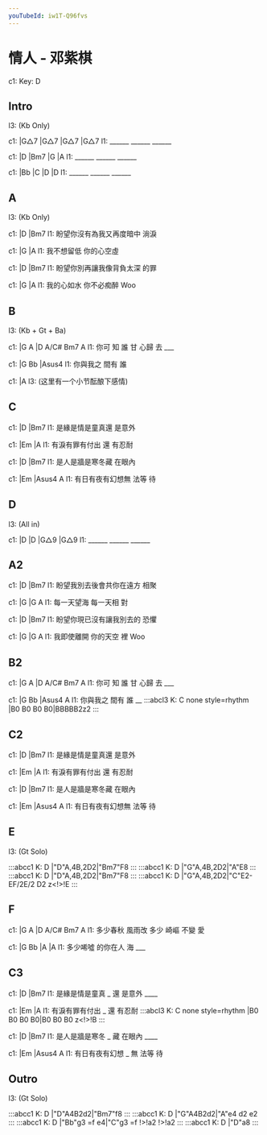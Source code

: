 ```yaml
---
youTubeId: iw1T-Q96fvs
---
```


# 情人 - 邓紫棋

c1: Key: D

## Intro

l3: (Kb Only)

c1: |G△7   |G△7   |G△7   |G△7
l1:  ______ ______ ______

c1: |D     |Bm7   |G     |A
l1:  ______ ______ ______

c1: |Bb    |C     |D     |D
l1:  ______ ______ ______

## A

l3: (Kb Only)

c1: |D                       |Bm7
l1:  盼望你沒有為我又再度暗中 淌淚

c1: |G         |A
l1:  我不想留低 你的心空虛

c1: |D                       |Bm7
l1:  盼望你別再讓我像背負太深 的罪

c1: |G         |A
l1:  我的心如水 你不必痴醉 Woo

## B

l3: (Kb + Gt + Ba)

c1: |G    A    |D  A/C# Bm7 A
l1:  你可 知 誰 甘 心歸 去  ___

c1: |G        Bb  |Asus4
l1:  你與我之 間有 誰

c1: |A
l3:  (这里有一个小节酝酿下感情)

## C

c1: |D               |Bm7
l1:  是緣是情是童真還 是意外

c1: |Em               |A
l1:  有淚有罪有付出 還 有忍耐

c1: |D               |Bm7
l1:  是人是牆是寒冬藏 在眼內

c1: |Em              |Asus4 A
l1:  有日有夜有幻想無 法等  待


## D

l3: (All in)

c1: |D     |D     |G△9   |G△9
l1:  ______ ______ ______

## A2

c1: |D                       |Bm7
l1:  盼望我別去後會共你在遠方 相聚

c1: |G         |G        A
l1:  每一天望海 每一天相 對

c1: |D                       |Bm7
l1:  盼望你現已沒有讓我別去的 恐懼

c1: |G         |G        A
l1:  我即使離開 你的天空 裡 Woo

## B2

c1: |G    A    |D  A/C# Bm7 A
l1:  你可 知 誰 甘 心歸 去  ___

c1: |G        Bb  |Asus4   A
l1:  你與我之 間有 誰   __
:::abcl3
K: C none style=rhythm
|B0 B0 B0 B0|BBBBB2z2
:::

## C2

c1: |D               |Bm7
l1:  是緣是情是童真還 是意外

c1: |Em               |A
l1:  有淚有罪有付出 還 有忍耐

c1: |D               |Bm7
l1:  是人是牆是寒冬藏 在眼內

c1: |Em              |Asus4 A
l1:  有日有夜有幻想無 法等  待

## E

l3: (Gt Solo)

:::abcc1
K: D
|"D"A,4B,2D2|"Bm7"F8
:::
:::abcc1
K: D
|"G"A,4B,2D2|"A"E8
:::
:::abcc1
K: D
|"D"A,4B,2D2|"Bm7"F8
:::
:::abcc1
K: D
|"G"A,4B,2D2|"C"E2-EF/2E/2 D2 z<!>!E
:::

## F

c1: |G         A     |D     A/C# Bm7  A
l1:   多少春秋 風雨改  多少 崎嶇 不變 愛

c1: |G         Bb      |A     |A
l1:   多少唏噓 的你在人 海 ___


## C3

c1: |D                  |Bm7
l1:  是緣是情是童真 _ 還 是意外 ____

c1: |Em                 |A
l1:  有淚有罪有付出 _ 還 有忍耐
:::abcl3
K: C none style=rhythm
|B0 B0 B0 B0|B0 B0 B0 z<!>!B
:::

c1: |D                  |Bm7
l1:  是人是牆是寒冬 _ 藏 在眼內 ____

c1: |Em                 |Asus4 A
l1:  有日有夜有幻想 _ 無 法等  待

## Outro

l3: (Gt Solo)

:::abcc1
K: D
|"D"A4B2d2|"Bm7"f8
:::
:::abcc1
K: D
|"G"A4B2d2|"A"e4 d2 e2
:::
:::abcc1
K: D
|"Bb"g3 =f e4|"C"g3 =f !>!a2 !>!a2
:::
:::abcc1
K: D
|"D"a8
:::
